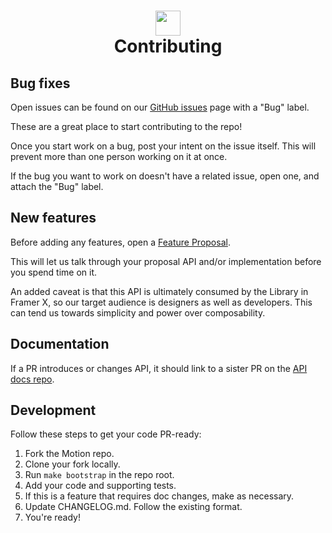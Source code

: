<h1 align="center">
    <img src="http://static.framer.com/repos/api-logo.png" width="40"/>
    <br>
    Contributing
</h1>

## Bug fixes

Open issues can be found on our [GitHub issues](https://github.com/framer/motion/issues?q=is%3Aopen+is%3Aissue+label%3Abug) page with a "Bug" label.

These are a great place to start contributing to the repo!

Once you start work on a bug, post your intent on the issue itself. This will prevent more than one person working on it at once.

If the bug you want to work on doesn't have a related issue, open one, and attach the "Bug" label.

## New features

Before adding any features, open a [Feature Proposal](https://github.com/framer/motion/issues/new/choose).

This will let us talk through your proposal API and/or implementation before you spend time on it.

An added caveat is that this API is ultimately consumed by the Library in Framer X, so our target audience is designers as well as developers. This can tend us towards simplicity and power over composability.

## Documentation

If a PR introduces or changes API, it should link to a sister PR on the [API docs repo](https://github.com/framer/api-docs/blob/master/CONTRIBUTING.md).

## Development

Follow these steps to get your code PR-ready:

1. Fork the Motion repo.
2. Clone your fork locally.
3. Run `make bootstrap` in the repo root.
4. Add your code and supporting tests.
5. If this is a feature that requires doc changes, make as necessary.
6. Update CHANGELOG.md. Follow the existing format.
7. You're ready!
